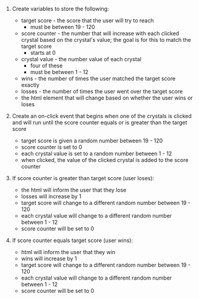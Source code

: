 1. Create variables to store the following:
    * target score - the score that the user will try to reach
        * must be between 19 - 120
    * score counter - the number that will increase with each clicked crystal based on the crystal's value; the goal is for this to match the target score
        * starts at 0
    * crystal value - the number value of each crystal
        * four of these
        * must be between 1 - 12
    * wins - the number of times the user matched the target score exactly
    * losses - the number of times the user went over the target score
    * the html element that will change based on whether the user wins or loses
    
2. Create an on-click event that begins when one of the crystals is clicked and will run until the score counter equals or is greater than the target score
    * target score is given a random number between 19 - 120
    * score counter is set to 0
    * each crystal value is set to a random number between 1 - 12
    * when clicked, the value of the clicked crystal is added to the score counter

3. If score counter is greater than target score (user loses):
    * the html will inform the user that they lose
    * losses will increase by 1
    * target score will change to a different random number between 19 - 120
    * each crystal value will change to a different random number between 1 - 12
    * score counter will be set to 0

4. If score counter equals target score (user wins):
    * html will inform the user that they win
    * wins will increase by 1
    * target score will change to a different random number between 19 - 120
    * each crystal value will change to a different random number between 1 - 12
    * score counter will be set to 0
